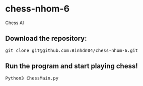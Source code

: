 # chess-nhom-6
Chess AI

## Download the repository:
<pre>
git clone git@github.com:Binhdn04/chess-nhom-6.git
</pre>

## Run the program and start playing chess!
<pre>
Python3 ChessMain.py  
</pre>


